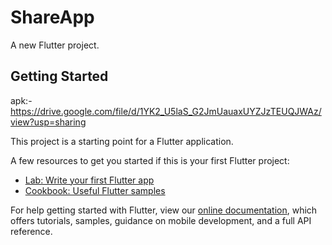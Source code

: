 # ShareApp

A new Flutter project.

## Getting Started

apk:-
https://drive.google.com/file/d/1YK2_U5laS_G2JmUauaxUYZJzTEUQJWAz/view?usp=sharing

This project is a starting point for a Flutter application.

A few resources to get you started if this is your first Flutter project:

- [Lab: Write your first Flutter app](https://flutter.dev/docs/get-started/codelab)
- [Cookbook: Useful Flutter samples](https://flutter.dev/docs/cookbook)

For help getting started with Flutter, view our
[online documentation](https://flutter.dev/docs), which offers tutorials,
samples, guidance on mobile development, and a full API reference.

